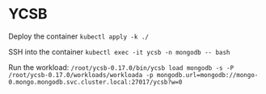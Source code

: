 # YCSB
Deploy the container 
`kubectl apply -k ./`

SSH into the container
`kubectl exec -it ycsb -n mongodb -- bash`

Run the workload:
`/root/ycsb-0.17.0/bin/ycsb load mongodb -s -P /root/ycsb-0.17.0/workloads/workloada -p mongodb.url=mongodb://mongo-0.mongo.mongodb.svc.cluster.local:27017/ycsb?w=0`

